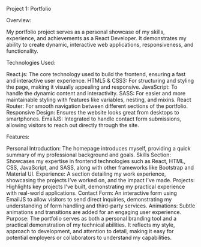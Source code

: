 Project 1: Portfolio

Overview: 

My portfolio project serves as a personal showcase of my skills, experience, and achievements as a React Developer. 
It demonstrates my ability to create dynamic, interactive web applications, responsiveness, and functionality.

Technologies Used:

React.js: The core technology used to build the frontend, ensuring a fast and interactive user experience.
HTML5 & CSS3: For structuring and styling the page, making it visually appealing and responsive.
JavaScript: To handle the dynamic content and interactivity.
SASS: For easier and more maintainable styling with features like variables, nesting, and mixins.
React Router: For smooth navigation between different sections of the portfolio.
Responsive Design: Ensures the website looks great from desktops to smartphones.
EmailJS: Integrated to handle contact form submissions, allowing visitors to reach out directly through the site.

Features:

Personal Introduction: The homepage introduces myself, providing a quick summary of my professional background and goals.
Skills Section: Showcases my expertise in frontend technologies such as React, HTML, CSS, JavaScript, and SASS, along with other frameworks like Bootstrap and Material UI.
Experience: A section detailing my work experience, showcasing the projects I’ve worked on, and the impact I’ve made.
Projects: Highlights key projects I've built, demonstrating my practical experience with real-world applications.
Contact Form: An interactive form using EmailJS to allow visitors to send direct inquiries, demonstrating my understanding of form handling and third-party services.
Animations: Subtle animations and transitions are added for an engaging user experience.
Purpose: The portfolio serves as both a personal branding tool and a practical demonstration of my technical abilities. It reflects my style, approach to development, and attention to detail, making it easy for potential employers or collaborators to understand my capabilities.

